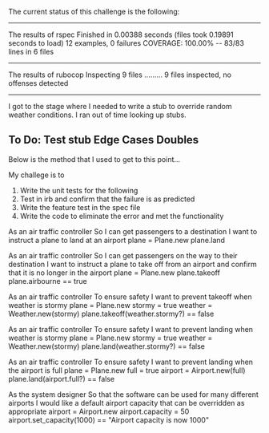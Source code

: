 

The current status of this challenge is the following:

------------------------------------------------------------------------
The results of rspec
Finished in 0.00388 seconds (files took 0.19891 seconds to load)
12 examples, 0 failures
COVERAGE: 100.00% -- 83/83 lines in 6 files

------------------------------------------------------------------------
The results of rubocop
Inspecting 9 files
.........
9 files inspected, no offenses detected

------------------------------------------------------------------------
I got to the stage where I needed to write a stub to override random weather conditions.
I ran out of time looking up stubs.

To Do:
Test stub
Edge Cases
Doubles
------------------------------------------------------------------------
Below is the method that I used to get to this point...

My challege is to 

1. Write the unit tests for the following
2. Test in irb and confirm that the failure is as predicted
3. Write the feature test in the spec file 
4. Write the code to eliminate the error and met the functionality

As an air traffic controller 
So I can get passengers to a destination 
I want to instruct a plane to land at an airport
plane = Plane.new
plane.land

As an air traffic controller 
So I can get passengers on the way to their destination 
I want to instruct a plane to take off from an airport and confirm that it is no longer in the airport
plane = Plane.new
plane.takeoff
plane.airbourne == true

As an air traffic controller 
To ensure safety 
I want to prevent takeoff when weather is stormy 
plane = Plane.new
stormy = true
weather = Weather.new(stormy)
plane.takeoff(weather.stormy?) == false

As an air traffic controller 
To ensure safety 
I want to prevent landing when weather is stormy 
plane = Plane.new
stormy = true
weather = Weather.new(stormy)
plane.land(weather.stormy?) == false

As an air traffic controller 
To ensure safety 
I want to prevent landing when the airport is full 
plane = Plane.new
full = true
airport = Airport.new(full)
plane.land(airport.full?) == false

As the system designer
So that the software can be used for many different airports
I would like a default airport capacity that can be overridden as appropriate
airport = Airport.new
airport.capacity = 50
airport.set_capacity(1000) == "Airport capacity is now 1000"


